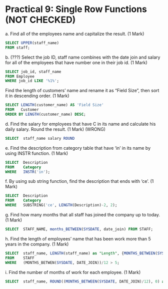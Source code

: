# Practical 9: Single Row Functions (NOT CHECKED)

a. Find all of the employees name and capitalize the result. (1 Mark) 

```sql
SELECT UPPER(staff_name)
FROM staff;
```

b. (???) Select the job ID, staff name combines with the date join and salary for all of the employees that have number one in their job id. (1 Mark) 

```sql
SELECT job_id, staff_name
FROM Employee
WHERE job_id LIKE '%1%';
```

Find the length of customers’ name and rename it as “Field Size”, then sort it in descending order. (1 Mark)

```sql
SELECT LENGTH(customer_name) AS 'Field Size'
FROM   Customer
ORDER BY LENGTH(customer_name) DESC;
```



d. Find the salary for employees that have C in its name and calculate his daily salary. Round the result. (1 Mark) (WRONG)

```sql
SELECT	staff_name salary ROUND	
```



e. Find the description from category table that have ‘in’ in its name by using INSTR function. (1 Mark)

```sql
SELECT 	Description
FROM 	Category
WHERE 	INSTR('in');
```



f. By using sub string function, find the description that ends with ‘ce’. (1 Mark)

```sql
SELECT 	Description
FROM	Category
WHERE	SUBSTRING('ce', LENGTH(Description)-2, 2);
```



g. Find how many months that all staff has joined the company up to today. (1 Mark)

```sql
SELECT 	STAFF_NAME, months_BETWEEN(SYSDATE, date_join) FROM STAFF;
```

h. Find the length of employees’ name that has been work more than 5 years in the company. (1 Mark)

```sql
SELECT 	staff_name, LENGTH(staff_name) as "Length", {MONTHS_BETWEEN(SYSDATE, DATE_JOIN)}/12 as "Working Years"
FROM 	STAFF
WHERE	(MONTHS_BETWEN(SYSDATE, DATE_JOIN))/12 > 5;
```



i. Find the number of months of work for each employee. (1 Mark) 

```SQL
SELECT 	staff_name, ROUND((MONTHS_BETWEEN(SYSDATE, DATE_JOIN)/12), 0) as "NUMBER OF MONTHS" from STAFF;
```

